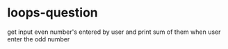 # loops-question
get input even number's entered by user  and  print sum of them when user enter the odd number
